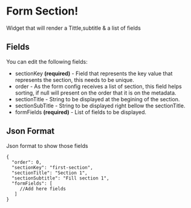 # Form Section!

Widget that will render a Tittle,subtitle & a list of fields

## Fields

You can edit the following fields:

- sectionKey **(required)** - Field that represents the key value that represents the section, this needs to be unique.
- order - As the form config receives a list of section, this field helps sorting, if null will present on the order that it is on the metadata.
- sectionTitle - String to be displayed at the begining of the section.
- sectionSubTitle - String to be displayed right bellow the sectionTitle.
- formFields **(required)** - List of fields to be displayed.



## Json Format

Json format to show those fields

    {
      "order": 0,
      "sectionKey": "first-section",
      "sectionTitle": "Section 1",
      "sectionSubtitle": "Fill section 1",
      "formFields": [
         //Add here fields
       ]
    }
